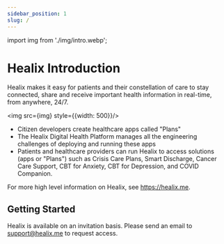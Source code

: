 ```yaml
---
sidebar_position: 1
slug: /
---
```


import img from './img/intro.webp';

# Healix Introduction

Healix makes it easy for patients and their constellation of care to stay connected, share and receive important health information in real-time, from anywhere, 24/7.

<img src={img} style={{width: 500}}/>

* Citizen developers create healthcare apps called "Plans"
* The Healix Digital Health Platform manages all the engineering challenges of deploying and running these apps
* Patients and healthcare providers can run Healix to access solutions (apps or "Plans") such as Crisis Care Plans, Smart Discharge, Cancer Care Support, CBT for Anxiety, CBT for Depression, and COVID Companion.

For more high level information on Healix, see https://healix.me.

## Getting Started

Healix is available on an invitation basis.  Please send an email to support@healix.me to request access.


